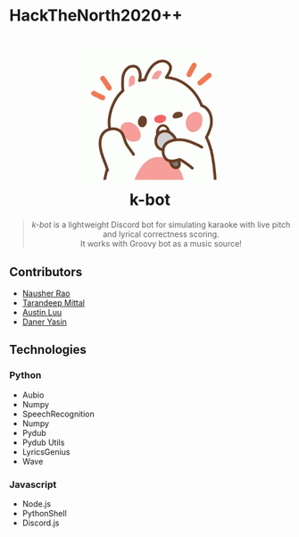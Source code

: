 # HackTheNorth2020++

<h1 align="center">
  <a href=""><img src="assets/img/mic.gif" width="250"/></a>
  <br>
  k-bot
</h1>

<blockquote align="center">
  <em>k-bot</em> is a lightweight Discord bot for simulating karaoke with live pitch and lyrical correctness scoring.<br>
  It works with Groovy bot as a music source!
</blockquote>

## Contributors
- [Nausher Rao](https://www.github.com/sherrao)<br>
- [Tarandeep Mittal](https://www.github.com/tdmittens)<br>
- [Austin Luu](https://www.github.com/AustinLuu)<br>
- [Daner Yasin](https://github.com/danerkestey)<br>

## Technologies
### Python
- Aubio
- Numpy
- SpeechRecognition
- Numpy
- Pydub
- Pydub Utils
- LyricsGenius
- Wave

### Javascript
- Node.js
- PythonShell
- Discord.js
